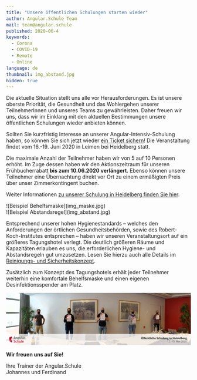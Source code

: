 ```yaml
---
title: "Unsere öffentlichen Schulungen starten wieder"
author: Angular.Schule Team
mail: team@angular.schule
published: 2020-06-4
keywords:
  - Corona
  - COVID-19
  - Remote
  - Online
language: de
thumbnail: img_abstand.jpg
hidden: true
---
```


Die aktuelle Situation stellt uns alle vor Herausforderungen.
Es ist unsere oberste Priorität, die Gesundheit und das Wohlergehen unserer TeilnehmerInnen und unseres Teams zu gewährleisten. 
Daher freuen wir uns, dass wir im Einklang mit den aktuellen Bestimmungen unsere öffentlichen Schulungen wieder anbieten können.

Sollten Sie kurzfristig Interesse an unserer Angular-Intensiv-Schulung haben,
so können Sie sich jetzt wieder [ein Ticket sichern](https://tickets-hd.angular.schule/heidelberg-v8/)!
Die Veranstaltung findet vom 16.-19. Juni 2020 in Leimen bei Heidelberg statt.

Die maximale Anzahl der Teilnehmer haben wir von 5 auf 10 Personen erhöht.
Im Zuge dessen haben wir den Aktionszeitraum für unseren Frühbucherrabatt **bis zum 10.06.2020 verlängert**. 
Ebenso können unsere Teilnehmer eine Übernachtung direkt vor Ort zu einem ermäßigten Preis über unser Zimmerkontingent buchen.

Weiter Informationen [zu unserer Schulung in Heidelberg finden Sie hier](https://angular.schule/schulungen/heidelberg).


<div class="row">
  <div class="col-4">
    ![Beispiel Behelfsmaske](img_maske.jpg)
  </div>
  <div class="col-4">
    ![Beispiel Abstandsregel](img_abstand.jpg)
  </div>
</div>


Entsprechend unserer hohen Hygienestandards –
welches den Anforderungen der örtlichen Gesundheitsbehörden,
sowie des Robert-Koch-Institutes entsprechen –
haben wir unseren Veranstaltungsort auf ein größeres Tagungshotel verlegt.
Die deutlich größeren Räume und Kapazitäten erlauben es uns, die erforderlichen Hygiene- und Abstandsregeln gut umzusetzen.
Lesen Sie hierzu auch alle Details im [Reinigungs- und Sicherheitskonzept](https://www.hotel-villa-toskana.de/storage/pdf/Hygienema%C3%9Fnahmen%20Villa%20Toskana.pdf).

Zusätzlich zum Konzept des Tagungshotels erhält jeder Teilnehmer weiterhin eine komfortale Behelfsmaske und einen eigenen Desinfektionsspender am Platz.

![Teamfoto Mai 2020](teamfoto-heidelberg_2020-05.jpg)

**Wir freuen uns auf Sie!**

Ihre Trainer der Angular.Schule  
Johannes und Ferdinand